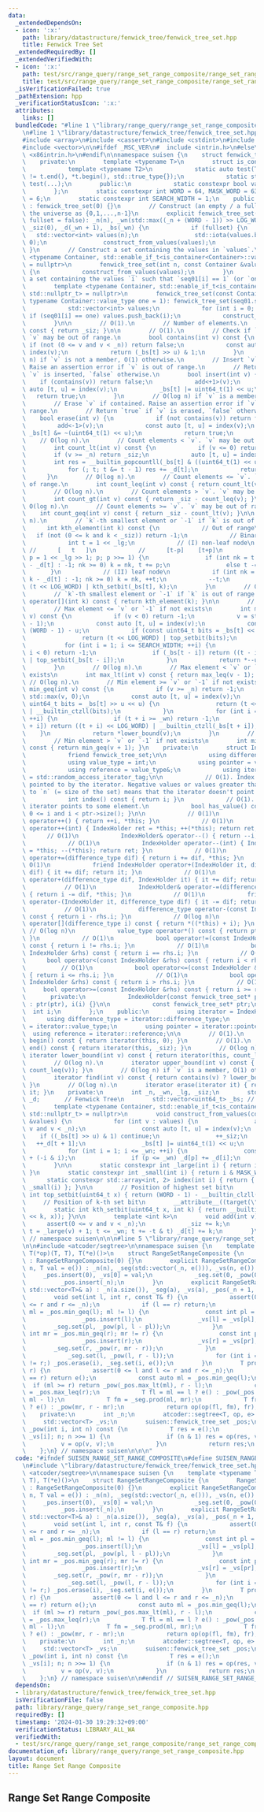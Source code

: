 ```yaml
---
data:
  _extendedDependsOn:
  - icon: ':x:'
    path: library/datastructure/fenwick_tree/fenwick_tree_set.hpp
    title: Fenwick Tree Set
  _extendedRequiredBy: []
  _extendedVerifiedWith:
  - icon: ':x:'
    path: test/src/range_query/range_set_range_composite/range_set_range_composite.test.cpp
    title: test/src/range_query/range_set_range_composite/range_set_range_composite.test.cpp
  _isVerificationFailed: true
  _pathExtension: hpp
  _verificationStatusIcon: ':x:'
  attributes:
    links: []
  bundledCode: "#line 1 \"library/range_query/range_set_range_composite.hpp\"\n\n\n\
    \n#line 1 \"library/datastructure/fenwick_tree/fenwick_tree_set.hpp\"\n\n\n\n\
    #include <array>\n#include <cassert>\n#include <cstdint>\n#include <numeric>\n\
    #include <vector>\n\n#ifdef _MSC_VER\n#  include <intrin.h>\n#else\n#  include\
    \ <x86intrin.h>\n#endif\n\nnamespace suisen {\n    struct fenwick_tree_set {\n\
    \    private:\n        template <typename T>\n        struct is_container {\n\
    \            template <typename T2>\n            static auto test(T2 t) -> decltype(++t.begin()\
    \ != t.end(), *t.begin(), std::true_type{});\n            static std::false_type\
    \ test(...);\n        public:\n            static constexpr bool value = decltype(test(std::declval<T>()))::value;\n\
    \        };\n        static constexpr int WORD = 64, MASK_WORD = 63, LOG_WORD\
    \ = 6;\n        static constexpr int SEARCH_WIDTH = 1;\n    public:\n        fenwick_tree_set()\
    \ : fenwick_tree_set(0) {}\n        // Construct (an empty / a full) set and set\
    \ the universe as {0,1,...,n-1}\n        explicit fenwick_tree_set(int n, bool\
    \ fullset = false): _n(n), _wn(std::max((_n + (WORD - 1)) >> LOG_WORD, 1)), _lg(top_setbit(_wn)),\
    \ _siz(0), _d(_wn + 1), _bs(_wn) {\n            if (fullset) {\n             \
    \   std::vector<int> values(n);\n                std::iota(values.begin(), values.end(),\
    \ 0);\n                construct_from_values(values);\n            }\n       \
    \ }\n        // Construct a set containing the values in `values`.\n        template\
    \ <typename Container, std::enable_if_t<is_container<Container>::value, std::nullptr_t>\
    \ = nullptr>\n        fenwick_tree_set(int n, const Container &values): fenwick_tree_set(n)\
    \ {\n            construct_from_values(values);\n        }\n        // Construct\
    \ a set containing the values `i` such that `seq01[i] == 1` (or `one` you give).\n\
    \        template <typename Container, std::enable_if_t<is_container<Container>::value,\
    \ std::nullptr_t> = nullptr>\n        fenwick_tree_set(const Container &seq01,\
    \ typename Container::value_type one = 1): fenwick_tree_set(seq01.size()) {\n\
    \            std::vector<int> values;\n            for (int i = 0; i < _n; ++i)\
    \ if (seq01[i] == one) values.push_back(i);\n            construct_from_values(values);\n\
    \        }\n\n        // O(1).\n        // Number of elements.\n        int size()\
    \ const { return _siz; }\n\n        // O(1).\n        // Check if `v` is contained.\
    \ `v` may be out of range.\n        bool contains(int v) const {\n           \
    \ if (not (0 <= v and v < _n)) return false;\n            const auto [t, u] =\
    \ index(v);\n            return (_bs[t] >> u) & 1;\n        }\n        // O(log\
    \ n) if `v` is not a member, O(1) otherwise.\n        // Insert `v` if not contained.\
    \ Raise an assertion error if `v` is out of range.\n        // Return `true` if\
    \ `v` is inserted, `false` otherwise.\n        bool insert(int v) {\n        \
    \    if (contains(v)) return false;\n            add<+1>(v);\n            const\
    \ auto [t, u] = index(v);\n            _bs[t] |= uint64_t(1) << u;\n         \
    \   return true;\n        }\n        // O(log n) if `v` is a member, O(1) otherwise.\n\
    \        // Erase `v` if contained. Raise an assertion error if `v` is out of\
    \ range.\n        // Return `true` if `v` is erased, `false` otherwise.\n    \
    \    bool erase(int v) {\n            if (not contains(v)) return false;\n   \
    \         add<-1>(v);\n            const auto [t, u] = index(v);\n           \
    \ _bs[t] &= ~(uint64_t(1) << u);\n            return true;\n        }\n\n    \
    \    // O(log n).\n        // Count elements < `v`. `v` may be out of range.\n\
    \        int count_lt(int v) const {\n            if (v <= 0) return 0;\n    \
    \        if (v >= _n) return _siz;\n            auto [t, u] = index(v);\n    \
    \        int res = __builtin_popcountll(_bs[t] & ((uint64_t(1) << u) - 1));\n\
    \            for (; t; t &= t - 1) res += _d[t];\n            return res;\n  \
    \      }\n        // O(log n).\n        // Count elements <= `v`. `v` may be out\
    \ of range.\n        int count_leq(int v) const { return count_lt(v + 1); }\n\
    \        // O(log n).\n        // Count elements > `v`. `v` may be out of range.\n\
    \        int count_gt(int v) const { return _siz - count_leq(v); }\n        //\
    \ O(log n).\n        // Count elements >= `v`. `v` may be out of range.\n    \
    \    int count_geq(int v) const { return _siz - count_lt(v); }\n\n        // O(log\
    \ n).\n        // `k`-th smallest element or `-1` if `k` is out of range.\n  \
    \      int kth_element(int k) const {\n            // Out of range\n         \
    \   if (not (0 <= k and k < _siz)) return -1;\n            // Binary search\n\
    \            int t = 1 << _lg;\n            // (I) non-leaf node\n           \
    \ //      [   t   ]\n            //      [t-p]    [t+p]\n            for (int\
    \ p = 1 << _lg >> 1; p; p >>= 1) {\n                if (int nk = t <= _wn ? k\
    \ - _d[t] : -1; nk >= 0) k = nk, t += p;\n                else t -= p;\n     \
    \       }\n            // (II) leaf node\n            if (int nk = t <= _wn ?\
    \ k - _d[t] : -1; nk >= 0) k = nk, ++t;\n            --t;\n            return\
    \ (t << LOG_WORD) | kth_setbit(_bs[t], k);\n        }\n        // O(log n).\n\
    \        // `k`-th smallest element or `-1` if `k` is out of range.\n        int\
    \ operator[](int k) const { return kth_element(k); }\n\n        // O(log n).\n\
    \        // Max element <= `v` or `-1` if not exists\n        int max_leq(int\
    \ v) const {\n            if (v < 0) return -1;\n            v = std::min(v, _n\
    \ - 1);\n            const auto [t, u] = index(v);\n            const int lz =\
    \ (WORD - 1) - u;\n            if (const uint64_t bits = _bs[t] << lz >> lz) {\n\
    \                return (t << LOG_WORD) | top_setbit(bits);\n            }\n \
    \           for (int i = 1; i <= SEARCH_WIDTH; ++i) {\n                if (t -\
    \ i < 0) return -1;\n                if (_bs[t - i]) return ((t - i) << LOG_WORD)\
    \ | top_setbit(_bs[t - i]);\n            }\n            return *--upper_bound(v);\n\
    \        }\n        // O(log n).\n        // Max element < `v` or `-1` if not\
    \ exists\n        int max_lt(int v) const { return max_leq(v - 1); }\n       \
    \ // O(log n).\n        // Min element >= `v` or `-1` if not exists\n        int\
    \ min_geq(int v) const {\n            if (v >= _n) return -1;\n            v =\
    \ std::max(v, 0);\n            const auto [t, u] = index(v);\n            if (const\
    \ uint64_t bits = _bs[t] >> u << u) {\n                return (t << LOG_WORD)\
    \ | __builtin_ctzll(bits);\n            }\n            for (int i = 1; i <= SEARCH_WIDTH;\
    \ ++i) {\n                if (t + i >= _wn) return -1;\n                if (_bs[t\
    \ + i]) return ((t + i) << LOG_WORD) | __builtin_ctzll(_bs[t + i]);\n        \
    \    }\n            return *lower_bound(v);\n        }\n        // O(log n).\n\
    \        // Min element > `v` or `-1` if not exists\n        int min_gt(int v)\
    \ const { return min_geq(v + 1); }\n    private:\n        struct IndexHolder {\n\
    \            friend fenwick_tree_set;\n\n            using difference_type = int;\n\
    \            using value_type = int;\n            using pointer = value_type*;\n\
    \            using reference = value_type&;\n            using iterator_category\
    \ = std::random_access_iterator_tag;\n\n            // O(1). Index of the element\
    \ pointed to by the iterator. Negative values or values greater than or equal\
    \ to `n` (= size of the set) means that the iterator doesn't point to any element.\n\
    \            int index() const { return i; }\n            // O(1). Check if the\
    \ iterator points to some element.\n            bool has_value() const { return\
    \ 0 <= i and i < ptr->size(); }\n\n            // O(1)\n            IndexHolder&\
    \ operator++() { return ++i, *this; }\n            // O(1)\n            IndexHolder\
    \ operator++(int) { IndexHolder ret = *this; ++(*this); return ret; }\n      \
    \      // O(1)\n            IndexHolder& operator--() { return --i, *this; }\n\
    \            // O(1)\n            IndexHolder operator--(int) { IndexHolder ret\
    \ = *this; --(*this); return ret; }\n            // O(1)\n            IndexHolder&\
    \ operator+=(difference_type dif) { return i += dif, *this; }\n            //\
    \ O(1)\n            friend IndexHolder operator+(IndexHolder it, difference_type\
    \ dif) { it += dif; return it; }\n            // O(1)\n            friend IndexHolder\
    \ operator+(difference_type dif, IndexHolder it) { it += dif; return it; }\n \
    \           // O(1)\n            IndexHolder& operator-=(difference_type dif)\
    \ { return i -= dif, *this; }\n            // O(1)\n            friend IndexHolder\
    \ operator-(IndexHolder it, difference_type dif) { it -= dif; return it; }\n \
    \           // O(1)\n            difference_type operator-(const IndexHolder &rhs)\
    \ const { return i - rhs.i; }\n            // O(log n)\n            value_type\
    \ operator[](difference_type i) const { return *((*this) + i); }\n           \
    \ // O(log n)\n            value_type operator*() const { return ptr->kth_element(i);\
    \ }\n            // O(1)\n            bool operator!=(const IndexHolder &rhs)\
    \ const { return i != rhs.i; }\n            // O(1)\n            bool operator==(const\
    \ IndexHolder &rhs) const { return i == rhs.i; }\n            // O(1)\n      \
    \      bool operator<(const IndexHolder &rhs) const { return i < rhs.i; }\n  \
    \          // O(1)\n            bool operator<=(const IndexHolder &rhs) const\
    \ { return i <= rhs.i; }\n            // O(1)\n            bool operator>(const\
    \ IndexHolder &rhs) const { return i > rhs.i; }\n            // O(1)\n       \
    \     bool operator>=(const IndexHolder &rhs) const { return i >= rhs.i; }\n \
    \       private:\n            IndexHolder(const fenwick_tree_set* ptr, int i)\
    \ : ptr(ptr), i(i) {}\n\n            const fenwick_tree_set* ptr;\n          \
    \  int i;\n        };\n    public:\n        using iterator = IndexHolder;\n  \
    \      using difference_type = iterator::difference_type;\n        using value_type\
    \ = iterator::value_type;\n        using pointer = iterator::pointer;\n      \
    \  using reference = iterator::reference;\n\n        // O(1).\n        iterator\
    \ begin() const { return iterator(this, 0); }\n        // O(1).\n        iterator\
    \ end() const { return iterator(this, _siz); }\n        // O(log n).\n       \
    \ iterator lower_bound(int v) const { return iterator(this, count_lt(v)); }\n\
    \        // O(log n).\n        iterator upper_bound(int v) const { return iterator(this,\
    \ count_leq(v)); }\n        // O(log n) if `v` is a member, O(1) otherwise.\n\
    \        iterator find(int v) const { return contains(v) ? lower_bound(v) : end();\
    \ }\n        // O(log n).\n        iterator erase(iterator it) { return erase(*it),\
    \ it; }\n    private:\n        int _n, _wn, _lg, _siz;\n        std::vector<int>\
    \ _d;       // Fenwick Tree\n        std::vector<uint64_t> _bs; // Bitset\n\n\
    \        template <typename Container, std::enable_if_t<is_container<Container>::value,\
    \ std::nullptr_t> = nullptr>\n        void construct_from_values(const Container\
    \ &values) {\n            for (int v : values) {\n                assert(0 <=\
    \ v and v < _n);\n                const auto [t, u] = index(v);\n            \
    \    if ((_bs[t] >> u) & 1) continue;\n                ++_siz;\n             \
    \   ++_d[t + 1];\n                _bs[t] |= uint64_t(1) << u;\n            }\n\
    \            for (int i = 1; i <= _wn; ++i) {\n                const int p = i\
    \ + (-i & i);\n                if (p <= _wn) _d[p] += _d[i];\n            }\n\
    \        }\n\n        static constexpr int _large(int i) { return i >> LOG_WORD;\
    \ }\n        static constexpr int _small(int i) { return i & MASK_WORD; }\n  \
    \      static constexpr std::array<int, 2> index(int i) { return { _large(i),\
    \ _small(i) }; }\n\n        // Position of highest set bit\n        static constexpr\
    \ int top_setbit(uint64_t x) { return (WORD - 1) - __builtin_clzll(x); }\n   \
    \     // Position of k-th set bit\n        __attribute__((target(\"bmi2\")))\n\
    \        static int kth_setbit(uint64_t x, int k) { return __builtin_ctzll(_pdep_u64(uint64_t(1)\
    \ << k, x)); }\n\n        template <int k>\n        void add(int v) {\n      \
    \      assert(0 <= v and v < _n);\n            _siz += k;\n            for (int\
    \ t = _large(v) + 1; t <= _wn; t += -t & t) _d[t] += k;\n        }\n    };\n}\
    \ // namespace suisen\n\n\n#line 5 \"library/range_query/range_set_range_composite.hpp\"\
    \n\n#include <atcoder/segtree>\n\nnamespace suisen {\n    template <typename T,\
    \ T(*op)(T, T), T(*e)()>\n    struct RangeSetRangeComposite {\n        RangeSetRangeComposite()\
    \ : RangeSetRangeComposite(0) {}\n        explicit RangeSetRangeComposite(int\
    \ n, T val = e()) : _n(n), _seg(std::vector(_n, e())), _vs(n, e()) {\n       \
    \     _pos.insert(0), _vs[0] = val;\n            _seg.set(0, _pow(0, n));\n  \
    \          _pos.insert(_n);\n        }\n        explicit RangeSetRangeComposite(const\
    \ std::vector<T>& a) : _n(a.size()), _seg(a), _vs(a), _pos(_n + 1, true) {}\n\n\
    \        void set(int l, int r, const T& f) {\n            assert(0 <= l and l\
    \ <= r and r <= _n);\n            if (l == r) return;\n            if (const int\
    \ ml = _pos.min_geq(l); ml != l) {\n                const int pl = _pos.max_lt(ml);\n\
    \                _pos.insert(l);\n                _vs[l] = _vs[pl];\n        \
    \        _seg.set(pl, _pow(pl, l - pl));\n            }\n            if (const\
    \ int mr = _pos.min_geq(r); mr != r) {\n                const int pr = _pos.max_lt(mr);\n\
    \                _pos.insert(r);\n                _vs[r] = _vs[pr];\n        \
    \        _seg.set(r, _pow(r, mr - r));\n            }\n            _vs[l] = f;\n\
    \            _seg.set(l, _pow(l, r - l));\n            for (int i = l; (i = _pos.min_gt(i))\
    \ != r;) _pos.erase(i), _seg.set(i, e());\n        }\n        T prod(int l, int\
    \ r) {\n            assert(0 <= l and l <= r and r <= _n);\n            if (l\
    \ == r) return e();\n            const auto ml = _pos.min_geq(l);\n          \
    \  if (ml >= r) return _pow(_pos.max_lt(ml), r - l);\n            const int mr\
    \ = _pos.max_leq(r);\n            T fl = ml == l ? e() : _pow(_pos.max_lt(ml),\
    \ ml - l);\n            T fm = _seg.prod(ml, mr);\n            T fr = mr == r\
    \ ? e() : _pow(mr, r - mr);\n            return op(op(fl, fm), fr);\n        }\n\
    \    private:\n        int _n;\n        atcoder::segtree<T, op, e> _seg;\n   \
    \     std::vector<T> _vs;\n        suisen::fenwick_tree_set _pos;\n\n        T\
    \ _pow(int i, int n) const {\n            T res = e();\n            for (T v =\
    \ _vs[i]; n; n >>= 1) {\n                if (n & 1) res = op(res, v);\n      \
    \          v = op(v, v);\n            }\n            return res;\n        }\n\
    \    };\n} // namespace suisen\n\n\n"
  code: "#ifndef SUISEN_RANGE_SET_RANGE_COMPOSITE\n#define SUISEN_RANGE_SET_RANGE_COMPOSITE\n\
    \n#include \"library/datastructure/fenwick_tree/fenwick_tree_set.hpp\"\n\n#include\
    \ <atcoder/segtree>\n\nnamespace suisen {\n    template <typename T, T(*op)(T,\
    \ T), T(*e)()>\n    struct RangeSetRangeComposite {\n        RangeSetRangeComposite()\
    \ : RangeSetRangeComposite(0) {}\n        explicit RangeSetRangeComposite(int\
    \ n, T val = e()) : _n(n), _seg(std::vector(_n, e())), _vs(n, e()) {\n       \
    \     _pos.insert(0), _vs[0] = val;\n            _seg.set(0, _pow(0, n));\n  \
    \          _pos.insert(_n);\n        }\n        explicit RangeSetRangeComposite(const\
    \ std::vector<T>& a) : _n(a.size()), _seg(a), _vs(a), _pos(_n + 1, true) {}\n\n\
    \        void set(int l, int r, const T& f) {\n            assert(0 <= l and l\
    \ <= r and r <= _n);\n            if (l == r) return;\n            if (const int\
    \ ml = _pos.min_geq(l); ml != l) {\n                const int pl = _pos.max_lt(ml);\n\
    \                _pos.insert(l);\n                _vs[l] = _vs[pl];\n        \
    \        _seg.set(pl, _pow(pl, l - pl));\n            }\n            if (const\
    \ int mr = _pos.min_geq(r); mr != r) {\n                const int pr = _pos.max_lt(mr);\n\
    \                _pos.insert(r);\n                _vs[r] = _vs[pr];\n        \
    \        _seg.set(r, _pow(r, mr - r));\n            }\n            _vs[l] = f;\n\
    \            _seg.set(l, _pow(l, r - l));\n            for (int i = l; (i = _pos.min_gt(i))\
    \ != r;) _pos.erase(i), _seg.set(i, e());\n        }\n        T prod(int l, int\
    \ r) {\n            assert(0 <= l and l <= r and r <= _n);\n            if (l\
    \ == r) return e();\n            const auto ml = _pos.min_geq(l);\n          \
    \  if (ml >= r) return _pow(_pos.max_lt(ml), r - l);\n            const int mr\
    \ = _pos.max_leq(r);\n            T fl = ml == l ? e() : _pow(_pos.max_lt(ml),\
    \ ml - l);\n            T fm = _seg.prod(ml, mr);\n            T fr = mr == r\
    \ ? e() : _pow(mr, r - mr);\n            return op(op(fl, fm), fr);\n        }\n\
    \    private:\n        int _n;\n        atcoder::segtree<T, op, e> _seg;\n   \
    \     std::vector<T> _vs;\n        suisen::fenwick_tree_set _pos;\n\n        T\
    \ _pow(int i, int n) const {\n            T res = e();\n            for (T v =\
    \ _vs[i]; n; n >>= 1) {\n                if (n & 1) res = op(res, v);\n      \
    \          v = op(v, v);\n            }\n            return res;\n        }\n\
    \    };\n} // namespace suisen\n\n#endif // SUISEN_RANGE_SET_RANGE_COMPOSITE\n"
  dependsOn:
  - library/datastructure/fenwick_tree/fenwick_tree_set.hpp
  isVerificationFile: false
  path: library/range_query/range_set_range_composite.hpp
  requiredBy: []
  timestamp: '2024-01-30 19:29:32+09:00'
  verificationStatus: LIBRARY_ALL_WA
  verifiedWith:
  - test/src/range_query/range_set_range_composite/range_set_range_composite.test.cpp
documentation_of: library/range_query/range_set_range_composite.hpp
layout: document
title: Range Set Range Composite
---
```

## Range Set Range Composite
